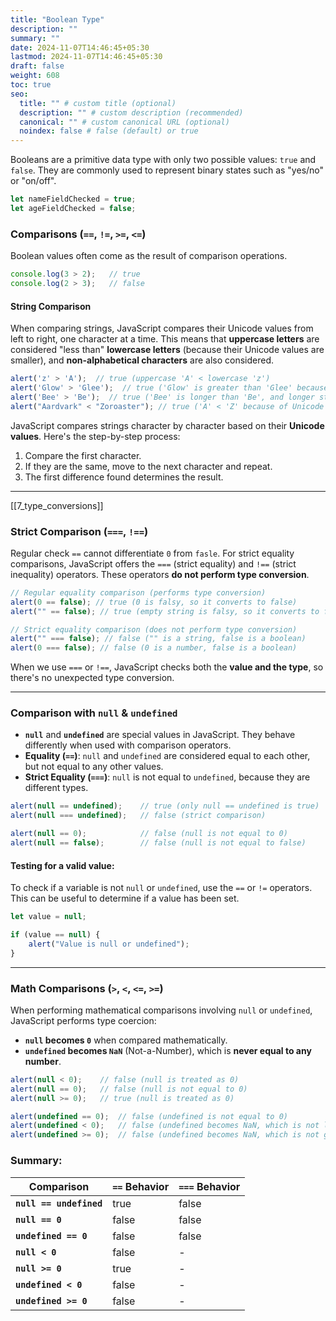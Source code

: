 ```yaml
---
title: "Boolean Type"
description: ""
summary: ""
date: 2024-11-07T14:46:45+05:30
lastmod: 2024-11-07T14:46:45+05:30
draft: false
weight: 608
toc: true
seo:
  title: "" # custom title (optional)
  description: "" # custom description (recommended)
  canonical: "" # custom canonical URL (optional)
  noindex: false # false (default) or true
---
```




Booleans are a primitive data type with only two possible values: `true` and `false`. They are commonly used to represent binary states such as "yes/no" or "on/off".

```js
let nameFieldChecked = true;
let ageFieldChecked = false;
```

### Comparisons (`==`, `!=`, `>=`, `<=`)

Boolean values often come as the result of comparison operations.

```js
console.log(3 > 2);   // true
console.log(2 > 3);   // false
```

#### String Comparison

When comparing strings, JavaScript compares their Unicode values from left to right, one character at a time. This means that **uppercase letters** are considered "less than" **lowercase letters** (because their Unicode values are smaller), and **non-alphabetical characters** are also considered.

```js
alert('z' > 'A');  // true (uppercase 'A' < lowercase 'z')
alert('Glow' > 'Glee');  // true ('Glow' is greater than 'Glee' because 'o' > 'e')
alert('Bee' > 'Be');  // true ('Bee' is longer than 'Be', and longer strings are greater)
alert("Aardvark" < "Zoroaster"); // true ('A' < 'Z' because of Unicode comparison)
```

JavaScript compares strings character by character based on their **Unicode values**. Here's the step-by-step process:

1. Compare the first character.
2. If they are the same, move to the next character and repeat.
3. The first difference found determines the result.

---
[[7_type_conversions]]


### Strict Comparison (`===`, `!==`)

Regular check `==` cannot differentiate `0` from `fasle`.
For strict equality comparisons, JavaScript offers the `===` (strict equality) and `!==` (strict inequality) operators. These operators **do not perform type conversion**.


```js
// Regular equality comparison (performs type conversion)
alert(0 == false); // true (0 is falsy, so it converts to false)
alert("" == false); // true (empty string is falsy, so it converts to false)

// Strict equality comparison (does not perform type conversion)
alert("" === false); // false ("" is a string, false is a boolean)
alert(0 === false); // false (0 is a number, false is a boolean)
```

When we use `===` or `!==`, JavaScript checks both the **value and the type**, so there's no unexpected type conversion.

---

### Comparison with `null` & `undefined`

- **`null`** and **`undefined`** are special values in JavaScript. They behave differently when used with comparison operators.
- **Equality (`==`)**: `null` and `undefined` are considered equal to each other, but not equal to any other values.
- **Strict Equality (`===`)**: `null` is not equal to `undefined`, because they are different types.

```js
alert(null == undefined);    // true (only null == undefined is true)
alert(null === undefined);   // false (strict comparison)

alert(null == 0);            // false (null is not equal to 0)
alert(null == false);        // false (null is not equal to false)
```

#### Testing for a valid value:

To check if a variable is not `null` or `undefined`, use the `==` or `!=` operators. This can be useful to determine if a value has been set.

```js
let value = null;

if (value == null) {
    alert("Value is null or undefined");
}
```

---

### Math Comparisons (`>`, `<`, `<=`, `>=`)

When performing mathematical comparisons involving `null` or `undefined`, JavaScript performs type coercion:

- **`null` becomes `0`** when compared mathematically.
- **`undefined` becomes `NaN`** (Not-a-Number), which is **never equal to any number**.

```js
alert(null < 0);    // false (null is treated as 0)
alert(null == 0);   // false (null is not equal to 0)
alert(null >= 0);   // true (null is treated as 0)

alert(undefined == 0);  // false (undefined is not equal to 0)
alert(undefined < 0);   // false (undefined becomes NaN, which is not less than 0)
alert(undefined >= 0);  // false (undefined becomes NaN, which is not greater than or equal to 0)
```

### Summary:

| Comparison          | `==` Behavior                      | `===` Behavior                         |
|---------------------|------------------------------------|----------------------------------------|
| **`null == undefined`** | true                               | false                                  |
| **`null == 0`**         | false                              | false                                  |
| **`undefined == 0`**    | false                              | false                                  |
| **`null < 0`**          | false                              | -                                      |
| **`null >= 0`**         | true                               | -                                      |
| **`undefined < 0`**     | false                              | -                                      |
| **`undefined >= 0`**    | false                              | -                                      |
